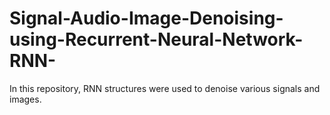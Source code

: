# Signal-Audio-Image-Denoising-using-Recurrent-Neural-Network-RNN-
In this repository, RNN structures were used to denoise various signals and images.
